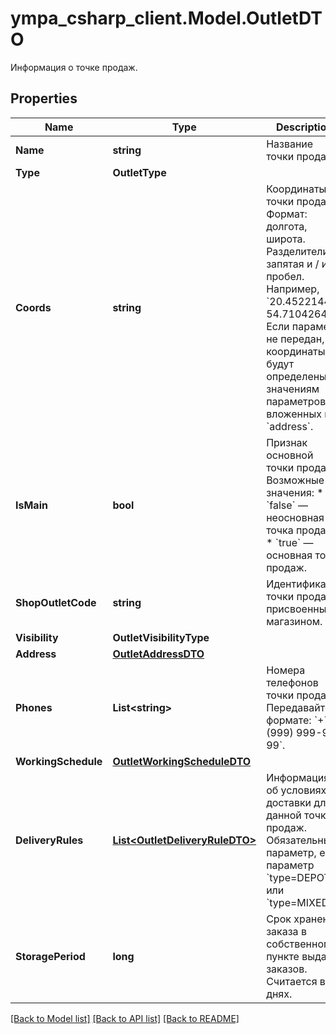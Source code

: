 # ympa_csharp_client.Model.OutletDTO
Информация о точке продаж.

## Properties

Name | Type | Description | Notes
------------ | ------------- | ------------- | -------------
**Name** | **string** | Название точки продаж.  | 
**Type** | **OutletType** |  | 
**Coords** | **string** | Координаты точки продаж.  Формат: долгота, широта. Разделители: запятая и / или пробел. Например, &#x60;20.4522144, 54.7104264&#x60;.  Если параметр не передан, координаты будут определены по значениям параметров, вложенных в &#x60;address&#x60;.  | [optional] 
**IsMain** | **bool** | Признак основной точки продаж.  Возможные значения:  * &#x60;false&#x60; — неосновная точка продаж. * &#x60;true&#x60; — основная точка продаж.  | [optional] 
**ShopOutletCode** | **string** | Идентификатор точки продаж, присвоенный магазином. | [optional] 
**Visibility** | **OutletVisibilityType** |  | [optional] 
**Address** | [**OutletAddressDTO**](OutletAddressDTO.md) |  | 
**Phones** | **List&lt;string&gt;** | Номера телефонов точки продаж. Передавайте в формате: &#x60;+7 (999) 999-99-99&#x60;.  | 
**WorkingSchedule** | [**OutletWorkingScheduleDTO**](OutletWorkingScheduleDTO.md) |  | 
**DeliveryRules** | [**List&lt;OutletDeliveryRuleDTO&gt;**](OutletDeliveryRuleDTO.md) | Информация об условиях доставки для данной точки продаж.  Обязательный параметр, если параметр &#x60;type&#x3D;DEPOT&#x60; или &#x60;type&#x3D;MIXED&#x60;.  | [optional] 
**StoragePeriod** | **long** | Срок хранения заказа в собственном пункте выдачи заказов. Считается в днях. | [optional] 

[[Back to Model list]](../README.md#documentation-for-models) [[Back to API list]](../README.md#documentation-for-api-endpoints) [[Back to README]](../README.md)

